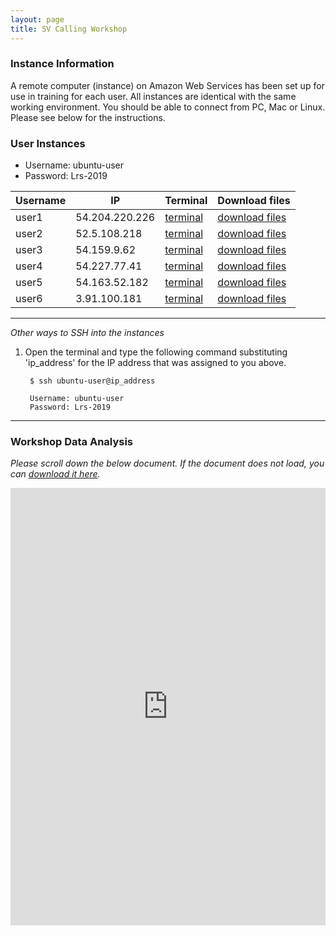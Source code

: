 ```yaml
---
layout: page
title: SV Calling Workshop
---
```


### Instance Information

A remote computer (instance) on Amazon Web Services has been set up for use in training for each user. All instances are identical with the same working environment. You should be able to connect from PC, Mac or Linux. Please see below for the instructions.

### User Instances

 * Username: ubuntu-user
 * Password: Lrs-2019

<script type="text/javascript" src="https://code.jquery.com/jquery-3.3.1.js"></script>
<script type="text/javascript" src="https://cdn.datatables.net/1.10.19/js/jquery.dataTables.min.js"></script>
<link href="https://cdn.datatables.net/1.10.19/css/jquery.dataTables.min.css" rel="stylesheet" type="text/css">

<script>
$(document).ready( function () {
    $('#example').DataTable();
} );

</script>
<table id="example" class="display" style="width:100%" cellpadding="3px">
<thead>
<tr class="header">
<th>Username</th>
<th>IP</th>
<th>Terminal</th>
<th>Download files</th>
</tr>
</thead>
<tbody>
<tr class="odd">
<td>user1</td>
<td>54.204.220.226</td>
<td><a href='http://54.204.220.226:8080' target='_blank'>terminal</a></td>
<td><a href='http://54.204.220.226' target='_blank'>download files</a></td>
</tr>
<tr class="even">
<td>user2</td>
<td>52.5.108.218</td>
<td><a href='http://52.5.108.218:8080' target='_blank'>terminal</a></td>
<td><a href='http://52.5.108.218' target='_blank'>download files</a></td>
</tr>
<tr class="odd">
<td>user3</td>
<td>54.159.9.62</td>
<td><a href='http://54.159.9.62:8080' target='_blank'>terminal</a></td>
<td><a href='http://54.159.9.62' target='_blank'>download files</a></td>
</tr>
<tr class="even">
<td>user4</td>
<td>54.227.77.41</td>
<td><a href='http://54.227.77.41:8080' target='_blank'>terminal</a></td>
<td><a href='http://54.227.77.41' target='_blank'>download files</a></td>
</tr>
<tr class="odd">
<td>user5</td>
<td>54.163.52.182</td>
<td><a href='http://54.163.52.182:8080' target='_blank'>terminal</a></td>
<td><a href='http://54.163.52.182' target='_blank'>download files</a></td>
</tr>
<tr class="even">
<td>user6</td>
<td>3.91.100.181</td>
<td><a href='http://3.91.100.181:8080' target='_blank'>terminal</a></td>
<td><a href='http://3.91.100.181' target='_blank'>download files</a></td>
</tr>
</tbody>

</table>

****


*Other ways to SSH into the instances*

1. Open the terminal and type the following command substituting 'ip_address' for the IP address that was assigned to you above.

        $ ssh ubuntu-user@ip_address
        
        Username: ubuntu-user
        Password: Lrs-2019

****

### Workshop Data Analysis

*Please scroll down the below document. If the document does not load, you can [download it here](https://s3.amazonaws.com/gt-workshop/Jackson_lab_workshopSV_FS.docx).*

<iframe src="https://view.officeapps.live.com/op/embed.aspx?src=https://github.com/TheJacksonLaboratory/long-read-workshop-2019/raw/gh-pages/Jackson_lab_workshopSV_FS.docx?raw=true&embedded=true" width='100%' height='700px' frameborder='0'></iframe>


